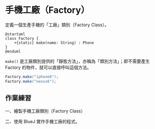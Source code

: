 # 手機工廠（Factory）

定義一個生產手機的「工廠」類別（Factory Class）。

```uml
@startuml
class Factory {
    +{static} make(name: String) : Phone
}
@enduml
```

`make()` 是工廠類別提供的「靜態方法」，亦稱為「類別方法」；即不需要產生 Factory 的物件，就可以直接呼叫這個方法。

```java
Factory.make("iphone6");
Factory.make("nexus6");
```

## 作業練習

一、繪製手機工廠類別（Factory Class）

二、使用 BlueJ 實作手機工廠的程式。